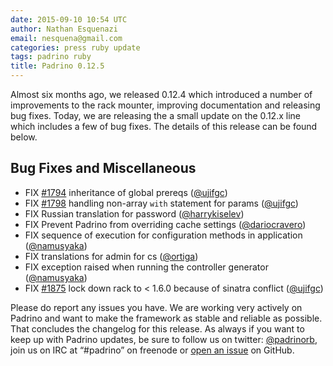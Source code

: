 ```yaml
---
date: 2015-09-10 10:54 UTC
author: Nathan Esquenazi
email: nesquena@gmail.com
categories: press ruby update
tags: padrino ruby
title: Padrino 0.12.5
---
```


Almost six months ago, we released 0.12.4 which introduced a number of improvements to the rack mounter, improving documentation and releasing bug fixes. Today, we are releasing the a small update on the 0.12.x line which includes a few of bug fixes. The details of this release can be found below.

## Bug Fixes and Miscellaneous

* FIX [#1794][1794] inheritance of global prereqs ([@ujifgc][ujifgc])
* FIX [#1798][1798] handling non-array `with` statement for params ([@ujifgc][ujifgc])
* FIX Russian translation for password ([@harrykiselev][harrykiselev])
* FIX Prevent Padrino from overriding cache settings ([@dariocravero][dariocravero])
* FIX sequence of execution for configuration methods in application ([@namusyaka][namusyaka])
* FIX translations for admin for cs ([@ortiga][ortiga])
* FIX exception raised when running the controller generator ([@namusyaka][namusyaka])
* FIX [#1875][1875] lock down rack to < 1.6.0 because of sinatra conflict ([@ujifgc][ujifgc])

Please do report any issues you have. We are working very actively on Padrino and want to make the framework as stable and reliable as possible. That concludes the changelog for this release. As always if you want to keep up with Padrino updates, be sure to follow us on twitter: [@padrinorb][padrinorb], join us on IRC at “#padrino” on freenode or [open an issue][open_issue] on GitHub.

[1794]: https://github.com/padrino/padrino-framework/issues/1794
[1798]: https://github.com/padrino/padrino-framework/issues/1798
[1875]: https://github.com/padrino/padrino-framework/issues/1875

[ujifgc]: https://github.com/ujifgc
[harrykiselev]: https://github.com/harrykiselev
[dariocravero]: https://github.com/dariocravero
[namusyaka]: https://github.com/namusyaka
[ortiga]: https://github.com/ortiga

[padrinorb]: http://twitter.com/#!/padrinorb
[open_issue]: https://github.com/padrino/padrino-framework/issues
